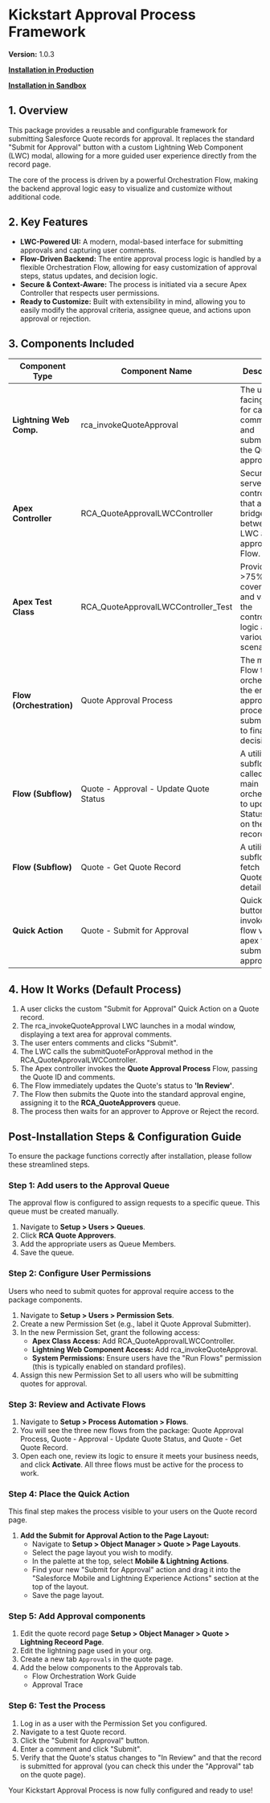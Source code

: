 # **Kickstart Approval Process Framework**

**Version:** 1.0.3

[**Installation in Production**](https://login.salesforce.com/packaging/installPackage.apexp?p0=04td200000050fJAAQ)

[**Installation in Sandbox**](https://test.salesforce.com/packaging/installPackage.apexp?p0=04td200000050fJAAQ)

## **1\. Overview**

This package provides a reusable and configurable framework for submitting Salesforce Quote records for approval. It replaces the standard "Submit for Approval" button with a custom Lightning Web Component (LWC) modal, allowing for a more guided user experience directly from the record page.

The core of the process is driven by a powerful Orchestration Flow, making the backend approval logic easy to visualize and customize without additional code.

## **2\. Key Features**

- **LWC-Powered UI:** A modern, modal-based interface for submitting approvals and capturing user comments.
- **Flow-Driven Backend:** The entire approval process logic is handled by a flexible Orchestration Flow, allowing for easy customization of approval steps, status updates, and decision logic.
- **Secure & Context-Aware:** The process is initiated via a secure Apex Controller that respects user permissions.
- **Ready to Customize:** Built with extensibility in mind, allowing you to easily modify the approval criteria, assignee queue, and actions upon approval or rejection.

## **3\. Components Included**

| **Component Type** | **Component Name** | **Description** |
| --- | --- | --- |
| **Lightning Web Comp.** | rca_invokeQuoteApproval | The user-facing modal for capturing comments and submitting the Quote for approval. |
| **Apex Controller** | RCA_QuoteApprovalLWCController | Secure server-side controller that acts as a bridge between the LWC and the approval Flow. |
| **Apex Test Class** | RCA_QuoteApprovalLWCController_Test | Provides >75% code coverage and validates the controller logic against various scenarios. |
| **Flow (Orchestration)** | Quote Approval Process | The main Flow that orchestrates the entire approval process from submission to final decision. |
| **Flow (Subflow)** | Quote - Approval - Update Quote Status | A utility subflow called by the main orchestration to update the Status field on the Quote record. |
| **Flow (Subflow)** | Quote - Get Quote Record | A utility subflow to fetch the Quote record details. |
| **Quick Action** | Quote - Submit for Approval | Quick action button that invokes the flow via an apex to submit for approval. |

## **4\. How It Works (Default Process)**

1. A user clicks the custom "Submit for Approval" Quick Action on a Quote record.
2. The rca_invokeQuoteApproval LWC launches in a modal window, displaying a text area for approval comments.
3. The user enters comments and clicks "Submit".
4. The LWC calls the submitQuoteForApproval method in the RCA_QuoteApprovalLWCController.
5. The Apex controller invokes the **Quote Approval Process** Flow, passing the Quote ID and comments.
6. The Flow immediately updates the Quote's status to **'In Review'**.
7. The Flow then submits the Quote into the standard approval engine, assigning it to the **RCA_QuoteApprovers** queue.
8. The process then waits for an approver to Approve or Reject the record.

## **Post-Installation Steps & Configuration Guide**

To ensure the package functions correctly after installation, please follow these streamlined steps.

### **Step 1: Add users to the Approval Queue**

The approval flow is configured to assign requests to a specific queue. This queue must be created manually.

1. Navigate to **Setup > Users > Queues**.
2. Click **RCA Quote Approvers**.
3. Add the appropriate users as Queue Members.
4. Save the queue.

### **Step 2: Configure User Permissions**

Users who need to submit quotes for approval require access to the package components.

1. Navigate to **Setup > Users > Permission Sets**.
2. Create a new Permission Set (e.g., label it Quote Approval Submitter).
3. In the new Permission Set, grant the following access:
    - **Apex Class Access:** Add RCA_QuoteApprovalLWCController.
    - **Lightning Web Component Access:** Add rca_invokeQuoteApproval.
    - **System Permissions:** Ensure users have the "Run Flows" permission (this is typically enabled on standard profiles).
4. Assign this new Permission Set to all users who will be submitting quotes for approval.

### **Step 3: Review and Activate Flows**

1. Navigate to **Setup > Process Automation > Flows**.
2. You will see the three new flows from the package: Quote Approval Process, Quote - Approval - Update Quote Status, and Quote - Get Quote Record.
3. Open each one, review its logic to ensure it meets your business needs, and click **Activate**. All three flows must be active for the process to work.

### **Step 4: Place the Quick Action**

This final step makes the process visible to your users on the Quote record page.

1. **Add the Submit for Approval Action to the Page Layout:**
    - Navigate to **Setup > Object Manager > Quote > Page Layouts**.
    - Select the page layout you wish to modify.
    - In the palette at the top, select **Mobile & Lightning Actions**.
    - Find your new "Submit for Approval" action and drag it into the "Salesforce Mobile and Lightning Experience Actions" section at the top of the layout.
    - Save the page layout.

### **Step 5: Add Approval components**

1. Edit the quote record page **Setup > Object Manager > Quote > Lightning Receord Page**.
2. Edit the lightning page used in your org.
3. Create a new tab `Approvals` in the quote page.
3. Add the below components to the Approvals tab.
   - Flow Orchestration Work Guide
   - Approval Trace

### **Step 6: Test the Process**

1. Log in as a user with the Permission Set you configured.
2. Navigate to a test Quote record.
3. Click the "Submit for Approval" button.
4. Enter a comment and click "Submit".
5. Verify that the Quote's status changes to "In Review" and that the record is submitted for approval 
   (you can check this under the "Approval" tab on the quote page).

Your Kickstart Approval Process is now fully configured and ready to use!